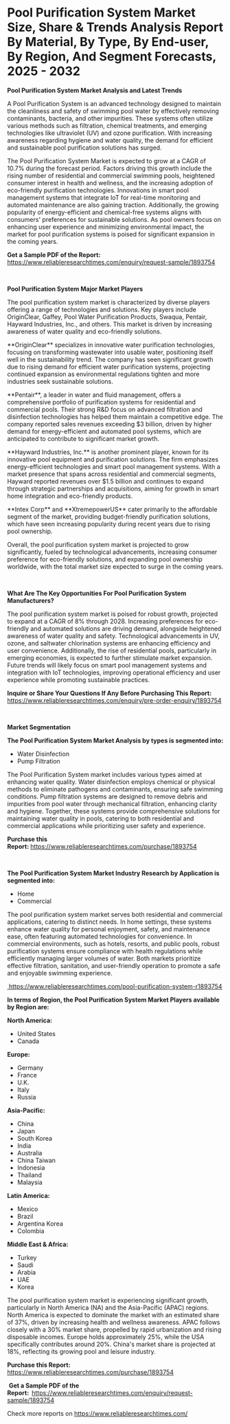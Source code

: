 <p><h1>Pool Purification System Market Size, Share & Trends Analysis Report By Material, By Type, By End-user, By Region, And Segment Forecasts, 2025 - 2032</h1></p><p><strong>Pool Purification System Market Analysis and Latest Trends</strong></p>
<p><p>A Pool Purification System is an advanced technology designed to maintain the cleanliness and safety of swimming pool water by effectively removing contaminants, bacteria, and other impurities. These systems often utilize various methods such as filtration, chemical treatments, and emerging technologies like ultraviolet (UV) and ozone purification. With increasing awareness regarding hygiene and water quality, the demand for efficient and sustainable pool purification solutions has surged.</p><p>The Pool Purification System Market is expected to grow at a CAGR of 10.7% during the forecast period. Factors driving this growth include the rising number of residential and commercial swimming pools, heightened consumer interest in health and wellness, and the increasing adoption of eco-friendly purification technologies. Innovations in smart pool management systems that integrate IoT for real-time monitoring and automated maintenance are also gaining traction. Additionally, the growing popularity of energy-efficient and chemical-free systems aligns with consumers' preferences for sustainable solutions. As pool owners focus on enhancing user experience and minimizing environmental impact, the market for pool purification systems is poised for significant expansion in the coming years.</p></p>
<p><strong>Get a Sample PDF of the Report:&nbsp;</strong> <a href="https://www.reliableresearchtimes.com/enquiry/request-sample/1893754?utm_campaign=3313&utm_medium=2&utm_source=Github&utm_content=ia&utm_term=11042025&utm_id=pool-purification-system">https://www.reliableresearchtimes.com/enquiry/request-sample/1893754</a></p>
<p>&nbsp;</p>
<p><strong>Pool Purification System Major Market Players</strong></p>
<p><p>The pool purification system market is characterized by diverse players offering a range of technologies and solutions. Key players include OriginClear, Gaffey, Pool Water Purification Products, Swaqua, Pentair, Hayward Industries, Inc., and others. This market is driven by increasing awareness of water quality and eco-friendly solutions.</p><p>**OriginClear** specializes in innovative water purification technologies, focusing on transforming wastewater into usable water, positioning itself well in the sustainability trend. The company has seen significant growth due to rising demand for efficient water purification systems, projecting continued expansion as environmental regulations tighten and more industries seek sustainable solutions.</p><p>**Pentair**, a leader in water and fluid management, offers a comprehensive portfolio of purification systems for residential and commercial pools. Their strong R&D focus on advanced filtration and disinfection technologies has helped them maintain a competitive edge. The company reported sales revenues exceeding $3 billion, driven by higher demand for energy-efficient and automated pool systems, which are anticipated to contribute to significant market growth.</p><p>**Hayward Industries, Inc.** is another prominent player, known for its innovative pool equipment and purification solutions. The firm emphasizes energy-efficient technologies and smart pool management systems. With a market presence that spans across residential and commercial segments, Hayward reported revenues over $1.5 billion and continues to expand through strategic partnerships and acquisitions, aiming for growth in smart home integration and eco-friendly products.</p><p>**Intex Corp** and **XtremepowerUS** cater primarily to the affordable segment of the market, providing budget-friendly purification solutions, which have seen increasing popularity during recent years due to rising pool ownership.</p><p>Overall, the pool purification system market is projected to grow significantly, fueled by technological advancements, increasing consumer preference for eco-friendly solutions, and expanding pool ownership worldwide, with the total market size expected to surge in the coming years.</p></p>
<p>&nbsp;</p>
<p><strong>What Are The Key Opportunities For Pool Purification System Manufacturers?</strong></p>
<p><p>The pool purification system market is poised for robust growth, projected to expand at a CAGR of 8% through 2028. Increasing preferences for eco-friendly and automated solutions are driving demand, alongside heightened awareness of water quality and safety. Technological advancements in UV, ozone, and saltwater chlorination systems are enhancing efficiency and user convenience. Additionally, the rise of residential pools, particularly in emerging economies, is expected to further stimulate market expansion. Future trends will likely focus on smart pool management systems and integration with IoT technologies, improving operational efficiency and user experience while promoting sustainable practices.</p></p>
<p><strong>Inquire or Share Your Questions If Any Before Purchasing This Report:</strong> <a href="https://www.reliableresearchtimes.com/enquiry/pre-order-enquiry/1893754?utm_campaign=3313&utm_medium=2&utm_source=Github&utm_content=ia&utm_term=11042025&utm_id=pool-purification-system">https://www.reliableresearchtimes.com/enquiry/pre-order-enquiry/1893754</a></p>
<p>&nbsp;</p>
<p><strong>Market Segmentation</strong></p>
<p><strong>The Pool Purification System Market Analysis by types is segmented into:</strong></p>
<p><ul><li>Water Disinfection</li><li>Pump Filtration</li></ul></p>
<p><p>The Pool Purification System market includes various types aimed at enhancing water quality. Water disinfection employs chemical or physical methods to eliminate pathogens and contaminants, ensuring safe swimming conditions. Pump filtration systems are designed to remove debris and impurities from pool water through mechanical filtration, enhancing clarity and hygiene. Together, these systems provide comprehensive solutions for maintaining water quality in pools, catering to both residential and commercial applications while prioritizing user safety and experience.</p></p>
<p><strong>Purchase this Report:&nbsp;</strong><a href="https://www.reliableresearchtimes.com/purchase/1893754?utm_campaign=3313&utm_medium=2&utm_source=Github&utm_content=ia&utm_term=11042025&utm_id=pool-purification-system">https://www.reliableresearchtimes.com/purchase/1893754</a></p>
<p>&nbsp;</p>
<p><strong>The Pool Purification System Market Industry Research by Application is segmented into:</strong></p>
<p><ul><li>Home</li><li>Commercial</li></ul></p>
<p><p>The pool purification system market serves both residential and commercial applications, catering to distinct needs. In home settings, these systems enhance water quality for personal enjoyment, safety, and maintenance ease, often featuring automated technologies for convenience. In commercial environments, such as hotels, resorts, and public pools, robust purification systems ensure compliance with health regulations while efficiently managing larger volumes of water. Both markets prioritize effective filtration, sanitation, and user-friendly operation to promote a safe and enjoyable swimming experience.</p></p>
<p><a href="https://www.reliableresearchtimes.com/pool-purification-system-r1893754?utm_campaign=3313&utm_medium=2&utm_source=Github&utm_content=ia&utm_term=11042025&utm_id=pool-purification-system">&nbsp;https://www.reliableresearchtimes.com/pool-purification-system-r1893754</a></p>
<p><strong>In terms of Region, the Pool Purification System Market Players available by Region are:</strong></p>
<p>
    <p> <strong> North America: </strong>
        <ul>
            <li>United States</li>
            <li>Canada</li>
        </ul>
        </p> 
    <p> <strong> Europe: </strong>
        <ul>
            <li>Germany</li>
            <li>France</li>
            <li>U.K.</li>
            <li>Italy</li>
            <li>Russia</li>
        </ul>
        </p> 
    <p> <strong> Asia-Pacific: </strong>
        <ul>
            <li>China</li>
            <li>Japan</li>
            <li>South Korea</li>
            <li>India</li>
            <li>Australia</li>
            <li>China Taiwan</li>
            <li>Indonesia</li>
            <li>Thailand</li>
            <li>Malaysia</li>
        </ul>
        </p> 
    <p> <strong> Latin America: </strong>
        <ul>
            <li>Mexico</li>
            <li>Brazil</li>
            <li>Argentina Korea</li>
            <li>Colombia</li>
        </ul>
        </p> 
    <p> <strong> Middle East & Africa: </strong>
        <ul>
            <li>Turkey</li>
            <li>Saudi</li>
            <li>Arabia</li>
            <li>UAE</li>
            <li>Korea</li>
        </ul>
    </p>
    </p>
<p><p>The pool purification system market is experiencing significant growth, particularly in North America (NA) and the Asia-Pacific (APAC) regions. North America is expected to dominate the market with an estimated share of 37%, driven by increasing health and wellness awareness. APAC follows closely with a 30% market share, propelled by rapid urbanization and rising disposable incomes. Europe holds approximately 25%, while the USA specifically contributes around 20%. China's market share is projected at 18%, reflecting its growing pool and leisure industry.</p></p>
<p><strong>Purchase this Report: </strong><a href="https://www.reliableresearchtimes.com/purchase/1893754?utm_campaign=3313&utm_medium=2&utm_source=Github&utm_content=ia&utm_term=11042025&utm_id=pool-purification-system">https://www.reliableresearchtimes.com/purchase/1893754</a></p>
<p>&nbsp;<strong>Get a Sample PDF of the Report:&nbsp;&nbsp;</strong><a href="https://www.reliableresearchtimes.com/enquiry/request-sample/1893754?utm_campaign=3313&utm_medium=2&utm_source=Github&utm_content=ia&utm_term=11042025&utm_id=pool-purification-system">https://www.reliableresearchtimes.com/enquiry/request-sample/1893754</a></p>
<p><strong></strong></p>
<p>Check more reports on <a href="https://www.reliableresearchtimes.com/?utm_campaign=3313&utm_medium=2&utm_source=Github&utm_content=ia&utm_term=11042025&utm_id=pool-purification-system">https://www.reliableresearchtimes.com/</a></p>